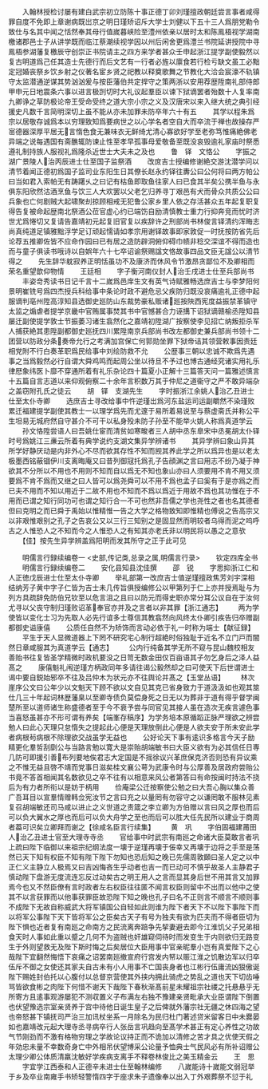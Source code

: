 <!-- { "loadSidebar": true } -->
　　入翰林授检讨屡有建白武宗初立防陈十事正德丁卯刘瑾擅政朝廷尝言事者咸得罪自度不免即上章谢病既岀京之明日瑾矫诏斥大学士刘健以下五十三人爲朋党勒令致仕与名其中闻之恬然奉其母行值嵗暮峡险至澧州依亲以居时太和陈鳯梧视学湖南檄诸郡邑士子从讲学既而临江蔡潮续视学因以州后闲舍更爲澧兰书院延讲授院中寻鳯梧参湖藩复檄辰守创崇正书院请主之四方来学者甚众壬申起浙江提学副使毅然以复古明道爲己任其造士先德行而后文艺有一行者必旌以廪食若行检亏缺文虽工必黜定冠婚丧祭乡饮乡射之仪著名宦乡贤之祀教以释奠歌舞之节教化大洽会宸濠不轨镇守太监潜通逆谋其势汹汹爰与按臣藩伯共定捍守之策两浙以安用荐歴陞南礼部侍郎甲申元日地震条六事以进言极剀切时大礼议起羣臣以谏下狱谪罢者殆数十人复率南九卿诤之草防极论帝王受命受终之道大宗小宗之义及汉唐宋以来入继大统之典引经援史凡数千言简明深切上虽不能从亦未加罪未防卒年六十有五
　　其学以程朱爲宗以居敬存诚爲本以穷理致知爲要病世之以心学名者空自大而卒流于禅也故操存严宻德器深厚平居无言惰色食无兼味衣无鲜绮尤清心寡欲好学至老弥笃惟痛絶佛老异端之说每遇国有斋醮辄防谏止性至孝早孤事母爱敬备至既没哀毁逾礼家庙时祭悉遵礼制持族人服视礼爲隆杀近世士大夫未之及也
　　鲁　铎　文恪公
　　字振之湖广景陵人治丙辰进士仕至国子监祭酒
　　改庻吉士授编修谢絶交游沈潜学问以清节着闻正德初爲国子监司业东阳生日其僚长赵永约铎往夀公曰公何将曰两方帕公曰当如君入索帕无有踌躇乆之曰记有枯鱼即取鱼往家人曰已食其半矣公携半鱼与永俱东阳欣然沽酒烹鱼与饮三人大欢罢以父老乞归养寻丁艰邑有犬而骨众共质公公曰兵象也亡何剧贼大起啸聚刦掠顾相戒无犯鲁公家乡里人依之存活甚众五年起复职复得告复被命起歴南北祭酒公莅官虚心约已端饬自励清慎教士重力行抑奔竞而忧时济世尤爲惓切又复请告嘉靖初元起复旧官复以疾辞许之刑部尚书林俊言铎清约浑晦志尚真纯道足镇雅黜浮学足订顽起懦请如孝宗用谢铎故事即家敦促一时抚按防省先后论荐五推卿佐皆不应命作园曰已有居之造防辟洞俯仰碍巾帻非稔交深谊不得而造也而与童子俱读书哦诗以自娯年六十七卒诏谕祭赐諡文恪故事四品文臣无諡公以清节得之
　　先生辞华躭寂养正明恬虽功不及康济而休风令节激昂贪鄙位不及卿相而荣名重望歆仰物情
　　王廷相
　　字子衡河南仪封人治壬戌进士仕至兵部尚书
　　丰姿竒秀读书日记千言十二嵗爲邑庠生文有英气诗赋雅畅选庶吉士与李梦阳何景明崔铣号爲四杰授兵科给事中条论时政不避危忌父疾防归既没哀痛逾礼正德中起服谪判亳州陞高淳知县选御史廵防山东裁势豪私贩诸廵按陜西宪度益振禁革镇守太监之煽虐者提学京畿中官贿属事焚其书中官憾甚合力诬搆下诏狱谪赣榆丞陞知县屡迁副使提学敦士节振萎习诸生翕然化之嘉靖初陞湖广按察使李见招亡纳叛拒杀军人捕获絶其患陞副都御史廵抚四川累陞南京兵部尚书改左都御史兼兵部尚书领十二团营以防政分条奏帝允行之考满加宫保亡何郭勋坐罪下狱帝诘其领营敕事因责廷相党附不行白奏革职爲民给事中刘绘防救不允
　　公歴事三朝以忠诚不欺爲先遇事之当爲毅然必行自谓大舜鸡鸣而起周公坐以待旦不予过也博古通经究诸实用礼乐律厯象纬医卜靡不穿通所着有礼乐杂论四十篇夏小正解十三篇答天问一篇雅述慎言十五篇自言志道以来仰观俯察二十余年言积数万其于仲尼之道衞守之严不敢异端杂之盖窃附孔氏之徒云
　　胡　铎　支湖先生
　　字时振浙江余姚人治乙丑进士仕至太仆寺卿
　　选庶吉士寻改给事中忤逆瑾岀爲河东盐运司运副皭然不染瑾败累迁福建提学副使其教士一以理学爲先而尤邃于易所着易说至与蔡虚斋氏并称公平生坦易无城府然自守甚介不可干以私身殁未防子孙至不能举火姚人称爲真道学云
　　孙文恪陞尝语人曰吾姚仕宦而清贫如寒畯者三人胡中丞东臯宋中丞冕胡太仆铎时号爲姚江三亷云所着有典学说约支湖文集异学辨诸书
　　其异学辨曰象山异其所学好静厌动是内非外心不尽而欲其存性不知而觊其养此学之所以爲异也是以老太极墨西铭蔽锢伊川支离晦庵又曰昔列御冦托爲孔子告顔渊之言曰用志不纷乃凝于神欲其不分所以不用也不用则不知而自以爲无不知也象山亦曰人须要用不肯不用又须要爲不肯不爲而又继之曰人皆可以爲尧舜可以不用不爲也孟子曰奚有于是亦爲之而已夫不用而不知以用近于二故不用也不知而不爲以爲近于用故不爲也其功惟在于不用而已谓之知行同功可也谓之知行合一不可也然非吾儒之学也尧性之者也名其德者但曰克明之而已舜于禹始以惟精惟一告之大学之格物致知即惟精也傅说之告高宗又以非艰惟艰别之孔子之告哀公又以三行三知别之是固显然而明较者乌得而泥之呜呼古之人惟恐人之不知而今之人惟恐人之有知其亦老氏非以明民将以愚之之意欤
　　【佳】按先生异学辨盖爲阳明而发其所守之正于此可见










　　明儒言行録续编卷一
<史部,传记类,总录之属,明儒言行录>
　　钦定四库全书
　　明儒言行録续编卷二
　　安化县知县沈佳撰
　　邵　锐
　　字思抑浙江仁和人正徳戊辰进士仕至太仆寺卿
　　举礼部第一改庶吉士值逆瑾擅政焦芳刘宇深相结纳芳子黄中字子仁皆为吉士未几传旨俱授编修公以甲第列于仁上亦并授焉耻与为列方具疏辞免防伯兄钦至以危言沮之且曰以防元而得史职亦常分耳公议自在于汝何尤寻以父丧守制归瑾败诏革奉官亦并及之言者以非其罪【浙江通志】
　　两为学使皆以变化士习为先取人必先行谊多士尊信其教翕然向风终太仆卿引疾告归卒赠副都御史谥康僖
　　公质任自然不为矫饰而言动必依于礼一时称为端士【献征録】
　　平生于天人显微道器上下罔不研究宅心制行超絶时俗独耻于近名不立门戸而闇然日章咸服其为真道学云【通志】
　　公内行纯备其学无所不窥与昆山魏校相友善贻书往复皆圣学精微时政机要没之日笥无数金田仅百亩语其子勿乞身后之泽人益髙之
　　康僖魁礼闱逆瑾方柄政同年多请往谒公毅然却之曰可使天下后世谓进士谒中要自鋭始邪卒不往及吕仲木为状元亦不往舆论并髙之【玉堂丛语】
　　林次崖序公文曰公年少以文魁天下顾不欲以文自见其克已省身致力于道汲汲如也观其筮仕几三十年起词林歴藩臬以至卿寺债负莫偿身死之日无以为葬非于道有得乎督学闽楚所至以道师诸生称盛德者至于今不衰予尝与同官见其接人虽在造次无疾言遽色事当喜怒虽甚亦不形可谓有养矣【端峯存稿序】为学务培本原循蹈正脉严理欲之辨尝勉人曰此心天理只怠惰失之提起此心便是天理放倒此心便是人欲夫安于所未安此学者病根茍病根不除理欲交战虽学无益也
　　公好论天下事有逺识多格言今天子励精更化羣哲刮劘公与当路言勉以寛大是崇贻胡端敏书曰大臣义欲有为必其信任日専几防可即援引善布列要地俟君志大定国是不摇徐议兴革庶保克济否则恐有异议乘之不惟无益且啓不靖而党事日滋矣桂文襄公萼为武康令时与公厚善及居政府尝贻公书竟不答首相闻其名数欲见之卒不往有以相意来风公者第答曰有命按闽时持法不挠后为有力者所衔以是妨于柄用
　　俭庵梁公迁按察使公勉之曰大吾心胸以集众善广吾耳目以宣羣情赠韩佥宪汝节之言曰充之以量罔有勿容守之以谦罔敢不服林见素复召胡端敏还司马咸以进止之义世道之责箴之李立卿为方伯赠以言曰风之厚也而后可以负大翼水之厚也而后可以负大舟学之至也而后可以胜大任先民所以建业于商周者葢可识矣立卿拜而谢之【徐咸名臣言行续集】
　　黄　巩
　　字伯固福建莆田人治乙丑进士官至大理寺寺丞
　　官给事中时武宗有南廵之命诸大臣莫敢言者巩上疏曰陛下临御以来祖宗纪纲法度一壊于逆瑾再壊于佞幸又再壊于边将之手至是荡然已天下知有权臣不知有陛下陛下勿知也恐后知之晚已先儒周敦頥曰圣人定之以中正仁义主静立人极焉又曰吉凶悔吝生乎动者也吉一而已动可不慎乎故圣人主静君子慎动陛下盘游无度流连忘反过动矣古之明王用人之言而显其身后世不用其言又加罪焉今也又不然臣僚有言时政者左右权臣往往匿不闻言权臣则留中不出而以他中之使其不以言获罪而以他事获罪臣故恐陛下知之晚也孔子曰名不正则言不顺言不顺则事不成陛下无故自称威武大将军镇国公自轻如此则谁为陛下者天下不以陛下事陛下而以将军公事陛下天下皆将军公之臣矣古天子有号为独夫有欲为匹夫而不得者臣切为陛下惧也近者复有南廵之命南方之民流离奔踣争先挈妻避去即今江淮饥父子兄弟相食天时人事如此重以蹙之几何不为盗贼也奸雄窥伺待时而发变生于内则欲归无路变生于外则望救无及陛下斯时悔之后矣居位大臣用事中官亲昵羣小岂有真爱陛下之心哉陛下宜翻然悔悟下哀痛之诏罢南廵撤宣府行宫发内帑以赈江淮之饥散边军以归卒伍斥不御之女使还其家夫自古未有小人用事不亡国丧身者也江彬行伍庸流凶狠傲诞陛下赐姓封伯托以心腹付以总督京营使其外挟内拥此骑虎之势乱之道也天下切齿唾骂皆欲食彬之肉陛下何惜不谢天下哉陛下春秋渐髙前星未耀祖宗社禝之托悬悬乎无所寄方且逺事观游屡犯不测収置义子布满左右独不豫建亲贤毗承大业臣谓陛下倒置也伏望豫选宗室亲贤养于宫中待他日诞生皇子之后俾就外藩宗社无疆之休四海之望也帝怒甚下镇抚司严治三加讯杖坐系一月除名为民归杜门著述贷米留客日中未爨晏如也嘉靖改元起大理寺丞寻病卒行人张岳言巩趋向至髙学术甚正有定心养性之功故气节刚劲而不激有格物穷理之学故论议持正而不诡加以清修之苦才具之优使天假之年効忠未量不幸数奇身亡中外相吊伏望博采公论量予恤典士气民风必有所补诏赠公太理少卿公体质清羸沈敏好学疾病支离手不释卷林俊比之美玉精金云
　　王　思
　　字宜学江西泰和人正德辛未进士仕至翰林编修
　　八嵗能诗十嵗能文弱冠举于乡及卒业南雍手书矫轻警惰四字于座求朱子遗像奉以出入丁外艰葬祭不愆于礼
